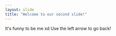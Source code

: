 ```yaml
---
layout: slide
title: "Welcome to our second slide!"
---
```

It's funny to be me xd
Use the left arrow to go back!
